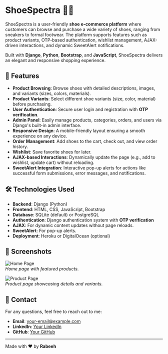 # **ShoeSpectra** 🥿✨

ShoeSpectra is a user-friendly **shoe e-commerce platform** where customers can browse and purchase a wide variety of shoes, ranging from sneakers to formal footwear. The platform supports features such as product variants, OTP-based authentication, wishlist management, AJAX-driven interactions, and dynamic SweetAlert notifications.

Built with **Django**, **Python**, **Bootstrap**, and **JavaScript**, ShoeSpectra delivers an elegant and responsive shopping experience.

## 🚀 **Features**
- **Product Browsing**: Browse shoes with detailed descriptions, images, and variants (sizes, colors, materials).
- **Product Variants**: Select different shoe variants (size, color, material) before purchasing.
- **User Authentication**: Secure user login and registration with **OTP verification**.
- **Admin Panel**: Easily manage products, categories, orders, and users via Django's built-in admin interface.
- **Responsive Design**: A mobile-friendly layout ensuring a smooth experience on any device.
- **Order Management**: Add shoes to the cart, check out, and view order history.
- **Wishlist**: Save favorite shoes for later.
- **AJAX-based Interactions**: Dynamically update the page (e.g., add to wishlist, update cart) without reloading.
- **SweetAlert Integration**: Interactive pop-up alerts for actions like successful form submissions, error messages, and notifications.

## 🛠 **Technologies Used**
- **Backend**: Django (Python)
- **Frontend**: HTML, CSS, JavaScript, Bootstrap
- **Database**: SQLite (default) or PostgreSQL
- **Authentication**: Django authentication system with **OTP verification**
- **AJAX**: For dynamic content updates without page reloads.
- **SweetAlert**: For pop-up alerts.
- **Deployment**: Heroku or DigitalOcean (optional)

## 📸 **Screenshots**
![Home Page](https://via.placeholder.com/800x400.png?text=Home+Page+Screenshot)  
*Home page with featured products.*

![Product Page](https://via.placeholder.com/800x400.png?text=Product+Page+Screenshot)  
*Product page showcasing details and variants.*

## 📣 **Contact**
For any questions, feel free to reach out to me:
- **Email**: your-email@example.com
- **LinkedIn**: [Your LinkedIn]([https://www.linkedin.com/in/yourprofile](https://www.linkedin.com/in/rabeeh-p-3a4299260/))
- **GitHub**: [Your GitHub]([https://github.com/yourusername](https://github.com/rabeeh-p))

---

Made with ❤️ by **Rabeeh**
